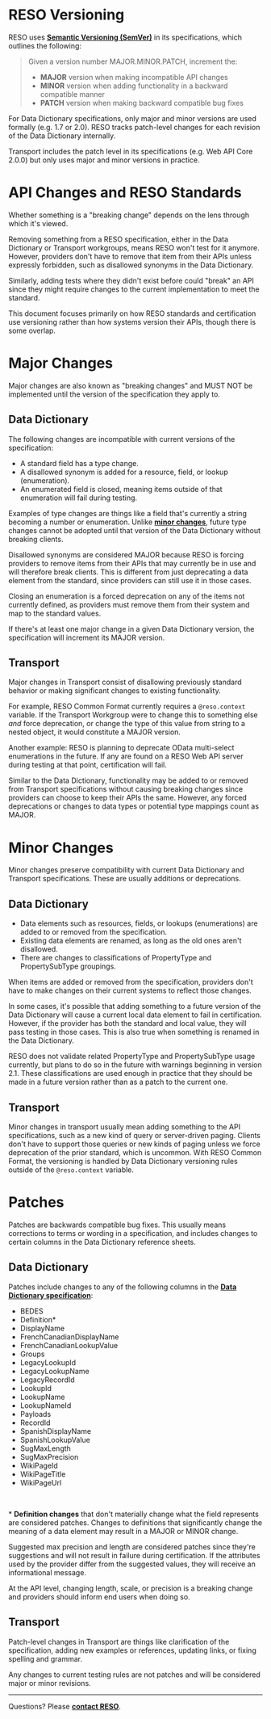# RESO Versioning
RESO uses [**Semantic Versioning (SemVer)**](https://semver.org/) in its specifications, which outlines the following:

> Given a version number MAJOR.MINOR.PATCH, increment the:
>   * **MAJOR** version when making incompatible API changes
>   * **MINOR** version when adding functionality in a backward compatible manner
>   * **PATCH** version when making backward compatible bug fixes

For Data Dictionary specifications, only major and minor versions are used formally (e.g. 1.7 or 2.0). RESO tracks patch-level changes for each revision of the Data Dictionary internally.

Transport includes the patch level in its specifications (e.g. Web API Core 2.0.0) but only uses major and minor versions in practice.

# API Changes and RESO Standards
Whether something is a "breaking change" depends on the lens through which it's viewed.

Removing something from a RESO specification, either in the Data Dictionary or Transport workgroups, means RESO won't test for it anymore. However, providers don't have to remove that item from their APIs unless expressly forbidden, such as disallowed synonyms in the Data Dictionary.

Similarly, adding tests where they didn't exist before could "break" an API since they might require changes to the current implementation to meet the standard.

This document focuses primarily on how RESO standards and certification use versioning rather than how systems version their APIs, though there is some overlap. 

# Major Changes
Major changes are also known as "breaking changes" and MUST NOT be implemented until the version of the specification they apply to.

## Data Dictionary
The following changes are incompatible with current versions of the specification:
* A standard field has a type change.
* A disallowed synonym is added for a resource, field, or lookup (enumeration).
* An enumerated field is closed, meaning items outside of that enumeration will fail during testing.

Examples of type changes are things like a field that's currently a string becoming a number or enumeration. Unlike [**minor changes**](#minor-changes), future type changes cannot be adopted until that version of the Data Dictionary without breaking clients. 

Disallowed synonyms are considered MAJOR because RESO is forcing providers to remove items from their APIs that may currently be in use and will therefore break clients. This is different from just deprecating a data element from the standard, since providers can still use it in those cases. 

Closing an enumeration is a forced deprecation on any of the items not currently defined, as providers must remove them from their system and map to the standard values.

If there's at least one major change in a given Data Dictionary version, the specification will increment its MAJOR version.

## Transport
Major changes in Transport consist of disallowing previously standard behavior or making significant changes to existing functionality.

For example, RESO Common Format currently requires a `@reso.context` variable. If the Transport Workgroup were to change this to something else _and_ force deprecation, or change the type of this value from string to a nested object, it would constitute a MAJOR version. 

Another example: RESO is planning to deprecate OData multi-select enumerations in the future. If any are found on a RESO Web API server during testing at that point, certification will fail.

Similar to the Data Dictionary, functionality may be added to or removed from Transport specifications without causing breaking changes since providers can choose to keep their APIs the same. However, any forced deprecations or changes to data types or potential type mappings count as MAJOR.

# Minor Changes
Minor changes preserve compatibility with current Data Dictionary and Transport specifications. These are usually additions or deprecations.

## Data Dictionary
* Data elements such as resources, fields, or lookups (enumerations) are added to or removed from the specification.
* Existing data elements are renamed, as long as the old ones aren't disallowed.
* There are changes to classifications of PropertyType and PropertySubType groupings.

When items are added or removed from the specification, providers don't have to make changes on their current systems to reflect those changes.

In some cases, it's possible that adding something to a future version of the Data Dictionary will cause a current local data element to fail in certification. However, if the provider has both the standard and local value, they will pass testing in those cases. This is also true when something is renamed in the Data Dictionary.

RESO does not validate related PropertyType and PropertySubType usage currently, but plans to do so in the future with warnings beginning in version 2.1. These classifications are used enough in practice that they should be made in a future version rather than as a patch to the current one.

## Transport
Minor changes in transport usually mean adding something to the API specifications, such as a new kind of query or server-driven paging. Clients don't have to support those queries or new kinds of paging unless we force deprecation of the prior standard, which is uncommon. With RESO Common Format, the versioning is handled by Data Dictionary versioning rules outside of the `@reso.context` variable.

# Patches
Patches are backwards compatible bug fixes. This usually means corrections to terms or wording in a specification, and includes changes to certain columns in the Data Dictionary reference sheets.

## Data Dictionary
Patches include changes to any of the following columns in the [**Data Dictionary specification**](https://docs.google.com/spreadsheets/d/1eOB4Nv3wrAayB1av7n2AWPBRWDeB-UkiDa8h8cdsIEI/edit?gid=1912290910#gid=1912290910):

* BEDES
* Definition\*
* DisplayName
* FrenchCanadianDisplayName
* FrenchCanadianLookupValue
* Groups
* LegacyLookupId
* LegacyLookupName
* LegacyRecordId
* LookupId
* LookupName
* LookupNameId
* Payloads
* RecordId
* SpanishDisplayName
* SpanishLookupValue
* SugMaxLength
* SugMaxPrecision
* WikiPageId
* WikiPageTitle
* WikiPageUrl

<br />

\* **Definition changes** that don't materially change what the field represents are considered patches. Changes to definitions that significantly change the meaning of a data element may result in a MAJOR or MINOR change.

Suggested max precision and length are considered patches since they're suggestions and will not result in failure during certification. If the attributes used by the provider differ from the suggested values, they will receive an informational message. 

At the API level, changing length, scale, or precision is a breaking change and providers should inform end users when doing so. 

## Transport
Patch-level changes in Transport are things like clarification of the specification, adding new examples or references, updating links, or fixing spelling and grammar.

Any changes to current testing rules are not patches and will be considered major or minor revisions.

---

Questions? Please [**contact RESO**](mailto:transport@reso.org).

